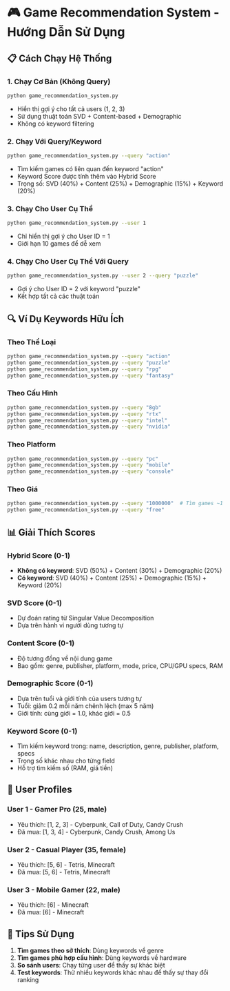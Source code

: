 # 🎮 Game Recommendation System - Hướng Dẫn Sử Dụng

## 📋 Cách Chạy Hệ Thống

### 1. Chạy Cơ Bản (Không Query)
```bash
python game_recommendation_system.py
```
- Hiển thị gợi ý cho tất cả users (1, 2, 3)
- Sử dụng thuật toán SVD + Content-based + Demographic
- Không có keyword filtering

### 2. Chạy Với Query/Keyword
```bash
python game_recommendation_system.py --query "action"
```
- Tìm kiếm games có liên quan đến keyword "action"
- Keyword Score được tính thêm vào Hybrid Score
- Trọng số: SVD (40%) + Content (25%) + Demographic (15%) + Keyword (20%)

### 3. Chạy Cho User Cụ Thể
```bash
python game_recommendation_system.py --user 1
```
- Chỉ hiển thị gợi ý cho User ID = 1
- Giới hạn 10 games để dễ xem

### 4. Chạy Cho User Cụ Thể Với Query
```bash
python game_recommendation_system.py --user 2 --query "puzzle"
```
- Gợi ý cho User ID = 2 với keyword "puzzle"
- Kết hợp tất cả các thuật toán

## 🔍 Ví Dụ Keywords Hữu Ích

### Theo Thể Loại
```bash
python game_recommendation_system.py --query "action"
python game_recommendation_system.py --query "puzzle" 
python game_recommendation_system.py --query "rpg"
python game_recommendation_system.py --query "fantasy"
```

### Theo Cấu Hình
```bash
python game_recommendation_system.py --query "8gb"
python game_recommendation_system.py --query "rtx"
python game_recommendation_system.py --query "intel"
python game_recommendation_system.py --query "nvidia"
```

### Theo Platform
```bash
python game_recommendation_system.py --query "pc"
python game_recommendation_system.py --query "mobile"
python game_recommendation_system.py --query "console"
```

### Theo Giá
```bash
python game_recommendation_system.py --query "1000000"  # Tìm games ~1 triệu
python game_recommendation_system.py --query "free"
```

## 📊 Giải Thích Scores

### Hybrid Score (0-1)
- **Không có keyword**: SVD (50%) + Content (30%) + Demographic (20%)
- **Có keyword**: SVD (40%) + Content (25%) + Demographic (15%) + Keyword (20%)

### SVD Score (0-1)
- Dự đoán rating từ Singular Value Decomposition
- Dựa trên hành vi người dùng tương tự

### Content Score (0-1) 
- Độ tương đồng về nội dung game
- Bao gồm: genre, publisher, platform, mode, price, CPU/GPU specs, RAM

### Demographic Score (0-1)
- Dựa trên tuổi và giới tính của users tương tự
- Tuổi: giảm 0.2 mỗi năm chênh lệch (max 5 năm)
- Giới tính: cùng giới = 1.0, khác giới = 0.5

### Keyword Score (0-1)
- Tìm kiếm keyword trong: name, description, genre, publisher, platform, specs
- Trọng số khác nhau cho từng field
- Hỗ trợ tìm kiếm số (RAM, giá tiền)

## 🎯 User Profiles

### User 1 - Gamer Pro (25, male)
- Yêu thích: [1, 2, 3] - Cyberpunk, Call of Duty, Candy Crush
- Đã mua: [1, 3, 4] - Cyberpunk, Candy Crush, Among Us

### User 2 - Casual Player (35, female)  
- Yêu thích: [5, 6] - Tetris, Minecraft
- Đã mua: [5, 6] - Tetris, Minecraft

### User 3 - Mobile Gamer (22, male)
- Yêu thích: [6] - Minecraft  
- Đã mua: [6] - Minecraft

## 🚀 Tips Sử Dụng

1. **Tìm games theo sở thích**: Dùng keywords về genre
2. **Tìm games phù hợp cấu hình**: Dùng keywords về hardware  
3. **So sánh users**: Chạy từng user để thấy sự khác biệt
4. **Test keywords**: Thử nhiều keywords khác nhau để thấy sự thay đổi ranking
